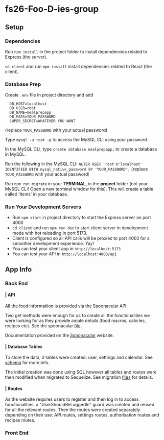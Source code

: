 # fs26-Foo-D-ies-group

## Setup

### Dependencies

Run `npm install` in the project folder to install dependencies related to Express (the server).

`cd client` and run `npm install` install dependencies related to React (the client).

### Database Prep

Create `.env` file in project directory and add

```
  DB_HOST=localhost
  DB_USER=root
  DB_NAME=mealprepapp
  DB_PASS=YOUR PASSWORD
  SUPER_SECRET=WHATEVER YOU WANT
```

(replace `YOUR_PASSWORD` with your actual password)

Type `mysql -u root -p` to access the MySQL CLI using your password.

In the MySQL CLI, type `create database mealprepapp;` to create a database in MySQL.

Run the following in the MySQL CLI: `ALTER USER 'root'@'localhost' IDENTIFIED WITH mysql_native_password BY 'YOUR_PASSWORD';` (replace `YOUR_PASSWORD` with your actual password)

Run `npm run migrate` in your **TERMINAL**, in the **project** folder (not your MySQL CLI! Open a new terminal window for this). This will create a table called 'items' in your database.

### Run Your Development Servers

- Run `npm start` in project directory to start the Express server on port 4000
- `cd client` and run `npm run dev` to start client server in development mode with hot reloading in port 5173.
- Client is configured so all API calls will be proxied to port 4000 for a smoother development experience. Yay!
- You can test your client app in `http://localhost:5173`
- You can test your API in `http://localhost:4000/api`

## App Info

### Back End

#### | API

All the food informatiion is provided via the Spoonacular API. 

Two get methods were enough for us to create all the functionalities we were looking for as they provide ample details (food macros, calories, recipes etc). See the spoonacular [file](/services/spoonacular.js).

Documentation provided on the [Spoonacular](https://spoonacular.com/food-api/docs) website.

#### | Database Tables

To store the data, 3 tables were created: user, settings and calendar. See [schema](/DatabaseSchema.PNG) for more info.

The initial creation was done using SQL however all tables and routes were then modified when migrated to Sequelize. See migration [files](/migrations) for details.

#### | Routes

As the website requires users to register and then log in to access functionalities, a "UserShouldBeLoggedIn" guard was created and reused for all the relevant routes.
Then the routes were created separately depending on their use: API routes, settings routes, authorisation routes and recipes routes.

### Front End
